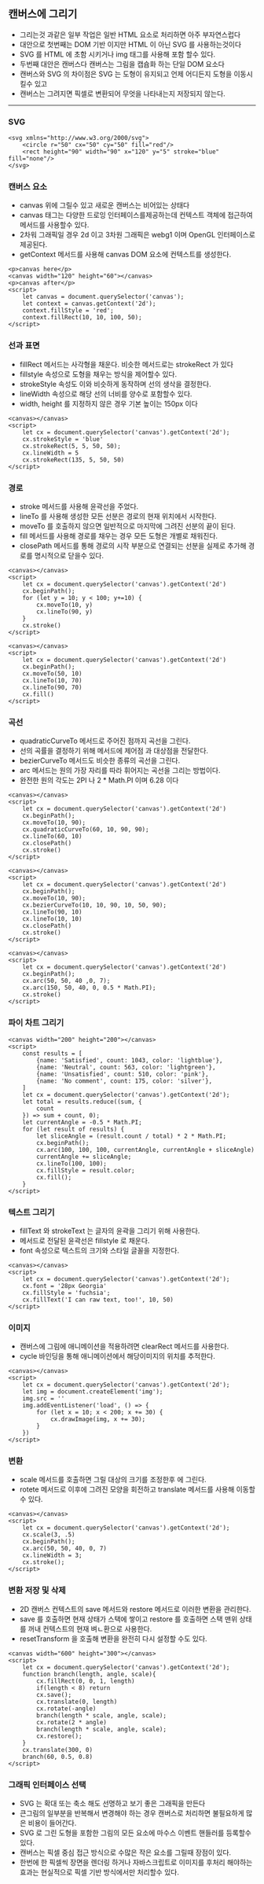 
## 캔버스에 그리기

* 그리는것 과같은 일부 작업은 일반 HTML 요소로 처리하면 아주 부자연스럽다
* 대안으로 첫번째는 DOM 기반 이지만 HTML 이 아닌 SVG 를 사용하는것이다
* SVG 를 HTML 에 초함 시키거나 img 태그를 사용해 포함 할수 있다.
* 두번째 대안은 캔버스다 캔버스는 그림을 캡슙화 하는 단일 DOM 요소다
* 캔버스와 SVG 의 차이점은 SVG 는 도형이 유지되고 언제 어디든지 도형을 이동시킬수 있고
* 캔버스는 그려지면 픽셀로 변환되어 무엇을 나타내는지 저장되지 않는다.

--------------------------

### SVG

```
<svg xmlns="http://www.w3.org/2000/svg">
    <circle r="50" cx="50" cy="50" fill="red"/>
    <rect height="90" width="90" x="120" y="5" stroke="blue" fill="none"/>
</svg>
```

### 캔버스 요소

* canvas 위에 그릴수 있고 새로운 캔버스는 비어있는 상태다
* canvas 태그는 다양한 드로잉 인터페이스를제공하는데 컨텍스트 객체에 접근하여 메서드를 사용할수 있다.
* 2차워 그래픽일 경우 2d 이고 3차원 그래픽은 webg1 이며 OpenGL 인터페이스로 제공된다.
* getContext 메서드를 사용해 canvas DOM 요소에 컨텍스트를 생성한다.
```
<p>canvas here</p>
<canvas width="120" height="60"></canvas>
<p>canvas after</p>
<script>
    let canvas = document.querySelector('canvas');
    let context = canvas.getContext('2d');
    context.fillStyle = 'red';
    context.fillRect(10, 10, 100, 50);
</script>
```

### 선과 표면

* fillRect 메서드는 사각형을 채운다. 비슷한 메서드로는 strokeRect 가 있다
* fillstyle 속성으로 도형을 채우는 방식을 제어할수 있다.
* strokeStyle 속성도 이와 비슷하게 동작하며 선의 생삭을 결정한다.
* lineWidth 속성으로 해당 선의 너비를 양수로 포함할수 있다.
* width, height 를 지정하지 않은 경우 기본 높이는 150px 이다
```
<canvas></canvas>
<script>
    let cx = document.querySelector('canvas').getContext('2d');
    cx.strokeStyle = 'blue'
    cx.strokeRect(5, 5, 50, 50);
    cx.lineWidth = 5
    cx.strokeRect(135, 5, 50, 50)
</script>
```

### 경로

* stroke 메서드를 사용해 윤곽선을 주었다.
* lineTo 를 사용해 생성한 모든 선분은 경로의 현재 위치에서 시작한다.
* moveTo 를 호출하지 않으면 일반적으로 마지막에 그려진 선분의 끝이 된다.
* fill 메서드를 사용해 경로를 채우는 경우 모든 도형은 개별로 채워진다.
* closePath 메서드를 통해 경로의 시작 부분으로 연결되는 선분을 실제로 추가해 경로를 명시적으로 닫을수 있다.

```
<canvas></canvas>
<script>
    let cx = document.querySelector('canvas').getContext('2d')
    cx.beginPath();
    for (let y = 10; y < 100; y+=10) {
        cx.moveTo(10, y)
        cx.lineTo(90, y)
    }
    cx.stroke()
</script>

<canvas></canvas>
<script>
    let cx = document.querySelector('canvas').getContext('2d')
    cx.beginPath();
    cx.moveTo(50, 10)
    cx.lineTo(10, 70)
    cx.lineTo(90, 70)
    cx.fill()
</script>
```

### 곡선

* quadraticCurveTo 메서드로 주어진 점까지 곡선을 그린다.
* 선의 곡률을 결정하기 위해 메서드에 제어점 과 대상점을 전달한다.
* bezierCurveTo 메서드도 비슷한 종류의 곡선을 그린다.
* arc 메서드는 원의 가장 자리를 따라 휘어지는 곡선을 그리는 방법이다.
* 완전한 원의 각도는 2PI 나 2 * Math.PI 이며 6.28 이다
```
<canvas></canvas>
<script>
    let cx = document.querySelector('canvas').getContext('2d')
    cx.beginPath();
    cx.moveTo(10, 90);
    cx.quadraticCurveTo(60, 10, 90, 90);
    cx.lineTo(60, 10)
    cx.closePath()
    cx.stroke()
</script>

<canvas></canvas>
<script>
    let cx = document.querySelector('canvas').getContext('2d')
    cx.beginPath();
    cx.moveTo(10, 90);
    cx.bezierCurveTo(10, 10, 90, 10, 50, 90);
    cx.lineTo(90, 10)
    cx.lineTo(10, 10)
    cx.closePath()
    cx.stroke()
</script>

<canvas></canvas>
<script>
    let cx = document.querySelector('canvas').getContext('2d')
    cx.beginPath();
    cx.arc(50, 50, 40 ,0, 7);
    cx.arc(150, 50, 40, 0, 0.5 * Math.PI);
    cx.stroke()
</script>
```

### 파이 차트 그리기

```
<canvas width="200" height="200"></canvas>
<script>
    const results = [
        {name: 'Satisfied', count: 1043, color: 'lightblue'},
        {name: 'Neutral', count: 563, color: 'lightgreen'},
        {name: 'Unsatisfied', count: 510, color: 'pink'},
        {name: 'No comment', count: 175, color: 'silver'},
    ]
    let cx = document.querySelector('canvas').getContext('2d');
    let total = results.reduce((sum, {
        count
    }) => sum + count, 0);
    let currentAngle = -0.5 * Math.PI;
    for (let result of results) {
        let sliceAngle = (result.count / total) * 2 * Math.PI;
        cx.beginPath();
        cx.arc(100, 100, 100, currentAngle, currentAngle + sliceAngle)
        currentAngle += sliceAngle;
        cx.lineTo(100, 100);
        cx.fillStyle = result.color;
        cx.fill();
    }
</script>
```

### 텍스트 그리기

* fillText 와 strokeText 는 글자의 윤곽을 그리기 위해 사용한다.
* 메서드로 전달된 윤곽선은 fillstyle 로 채운다.
* font 속성으로 텍스트의 크기와 스타일 글꼴을 지정한다.

```
<canvas></canvas>
<script>
    let cx = document.querySelector('canvas').getContext('2d');
    cx.font = '28px Georgia'
    cx.fillStyle = 'fuchsia';
    cx.fillText('I can raw text, too!', 10, 50)
</script>
```

### 이미지

* 캔버스에 그림에 애니메이션을 적용하려면 clearRect 메서드를 사용한다.
* cycle 바인딩을 통해 애니메이션에서 해당이미지의 위치를 추적한다.

```
<canvas></canvas>
<script>
    let cx = document.querySelector('canvas').getContext('2d');
    let img = document.createElement('img');
    img.src = ''
    img.addEventListener('load', () => {
        for (let x = 10; x < 200; x += 30) {
            cx.drawImage(img, x += 30);
        }
    })
</script>
```

### 변환

* scale 메서드를 호출하면 그릴 대상의 크기를 조정한후 에 그린다.
* rotete 메서드로 이후에 그려진 모양을 회전하고 translate 메서드를 사용해 이동할수 있다.
```
<canvas></canvas>
<script>
    let cx = document.querySelector('canvas').getContext('2d');
    cx.scale(3, .5)
    cx.beginPath();
    cx.arc(50, 50, 40, 0, 7)
    cx.lineWidth = 3;
    cx.stroke();
</script>
```

### 변환 저장 및 삭제

* 2D 캔버스 컨텍스트의 save 메서드와 restore 메서드로 이러한 변환을 관리한다.
* save 를 호출하면 현재 상태가 스택에 쌓이고 restore 를 호출하면 스택 맨위 상태를 꺼내 컨텍스트의 현재 벼ㄴ환으로 사용한다.
* resetTransform 을 호출해 변환을 완전히 다시 설정할 수도 있다.
```
<canvas width="600" height="300"></canvas>
<script>
    let cx = document.querySelector('canvas').getContext('2d');
    function branch(length, angle, scale){
        cx.fillRect(0, 0, 1, length)
        if(length < 8) return
        cx.save();
        cx.translate(0, length)
        cx.rotate(-angle)
        branch(length * scale, angle, scale);
        cx.rotate(2 * angle)
        branch(length * scale, angle, scale);
        cx.restore();
    }
    cx.translate(300, 0)
    branch(60, 0.5, 0.8)
</script>
```

### 그래픽 인터페이스 선택

* SVG 는 확대 또는 축소 해도 선명하고 보기 좋은 그래픽을 만든다
* 큰그림의 일부분을 반복해서 변경해야 하는 경우 캔버스로 처리하면 불필요하게 많은 비용이 들어간다.
* SVG 로 그린 도형을 포함한 그림의 모든 요소에 마수스 이벤트 핸들러를 등록할수 있다.
* 캔버스는 픽셀 중심 접근 방식으로 수많은 작은 요소를 그릴때 장점이 있다.
* 한번에 한 픽셀씩 장면을 렌더링 하거나 자바스크립트로 이미지를 후처리 해야하는 효과는 현실적으로 픽셀 기반 방식에서만 처리할수 있다.

